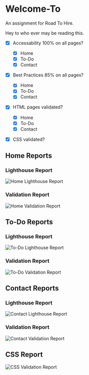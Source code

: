 # Welcome-To
An assignment for Road To Hire. 

Hey to who ever may be reading this. 



- [x] Accessability 100% on all pages?
    - [x] Home
    - [x] To-Do
    - [x] Contact
- [x] Best Practices 85% on all pages?
    - [x] Home
    - [x] To-Do
    - [x] Contact
- [x] HTML pages validated?
    - [x] Home
    - [x] To-Do
    - [x] Contact
- [x] CSS validated?


## Home Reports

### Lighthouse Report
![Home Lighthouse Report](/assignment-screenshots/home-lighthouse.png)

### Validation Report
![Home Validation Report](/assignment-screenshots/home-validated.png)

## To-Do Reports

### Lighthouse Report
![To-Do Lighthouse Report](/assignment-screenshots/todo-lighthouse.png)

### Validation Report
![To-Do Validation Report](/assignment-screenshots/todo-validated.png)
 
## Contact Reports

### Lighthouse Report
![Contact Lighthouse Report](/assignment-screenshots/contact-lighthouse.png)

### Validation Report
![Contact Validation Report](/assignment-screenshots/contact-validated.png)

## CSS Report
![CSS Validation Report](/assignment-screenshots/css-validated.png)


